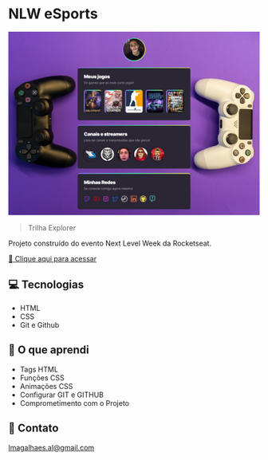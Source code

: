 # NLW eSports

![preview](./.github/preview.3.png)

> Trilha Explorer

Projeto construído do evento Next Level Week da Rocketseat.

[🔗 Clique aqui para acessar](https://lmgalhaes98.github.io/nlw-esports-explorer/)

## 💻 Tecnologias

- HTML
- CSS
- Git e Github

## 📓 O que aprendi

- Tags HTML
- Funções CSS
- Animações CSS
- Configurar GIT e GITHUB
- Comprometimento com o Projeto

## 📧 Contato

lmagalhaes.al@gmail.com
